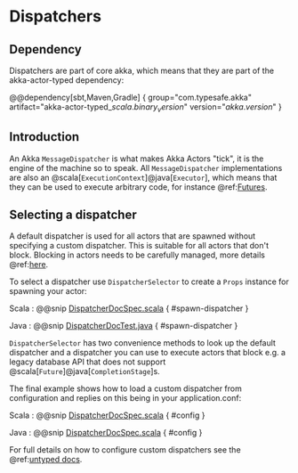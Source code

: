 # Dispatchers

## Dependency

Dispatchers are part of core akka, which means that they are part of the akka-actor-typed dependency:

@@dependency[sbt,Maven,Gradle] {
  group="com.typesafe.akka"
  artifact="akka-actor-typed_$scala.binary_version$"
  version="$akka.version$"
}

## Introduction 

An Akka `MessageDispatcher` is what makes Akka Actors "tick", it is the engine of the machine so to speak.
All `MessageDispatcher` implementations are also an @scala[`ExecutionContext`]@java[`Executor`], which means that they can be used
to execute arbitrary code, for instance @ref:[Futures](../futures.md).

## Selecting a dispatcher

A default dispatcher is used for all actors that are spawned without specifying a custom dispatcher.
This is suitable for all actors that don't block. Blocking in actors needs to be carefully managed, more
details @ref:[here](../dispatchers.md#blocking-needs-careful-management).

To select a dispatcher use `DispatcherSelector` to create a `Props` instance for spawning your actor:

Scala
:  @@snip [DispatcherDocSpec.scala](/akka-actor-typed-tests/src/test/scala/docs/akka/typed/DispatchersDocSpec.scala) { #spawn-dispatcher }

Java
:  @@snip [DispatcherDocTest.java](/akka-actor-typed-tests/src/test/java/jdocs/akka/typed/DispatchersDocTest.java) { #spawn-dispatcher }

`DispatcherSelector` has two convenience methods to look up the default dispatcher and a dispatcher you can use to 
execute actors that block e.g. a legacy database API that does not support @scala[`Future`]@java[`CompletionStage`]s.

The final example shows how to load a custom dispatcher from configuration and replies on this being in your application.conf:

Scala
:  @@snip [DispatcherDocSpec.scala](/akka-actor-typed-tests/src/test/scala/docs/akka/typed/DispatchersDocSpec.scala) { #config }

Java
:  @@snip [DispatcherDocSpec.scala](/akka-actor-typed-tests/src/test/scala/docs/akka/typed/DispatchersDocSpec.scala) { #config }

For full details on how to configure custom dispatchers see the @ref:[untyped docs](../dispatchers.md#types-of-dispatchers).
